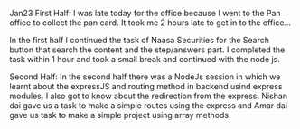 Jan23
First Half:
I was late today for the office because I went to the Pan office to collect the pan card. It took me 2 hours late to get in to the office...

In the first half I continued the task of Naasa Securities for the Search button that search the content and the step/answers part.
I completed the task within 1 hour and took a small break and continued with the node js.

Second Half:
In the second half there was a NodeJs session in which we learnt about the expressJS and routing method in backend usind express modules. I also got to know about the redirection from the express. Nishan dai gave us a task to make a simple routes using the express and Amar dai gave us task to make a simple project using array methods.
